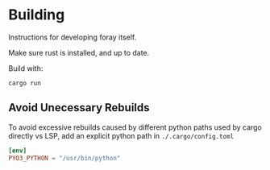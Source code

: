 
# Building
Instructions for developing foray itself.

Make sure rust is installed, and up to date.

Build with:
```
cargo run
```

## Avoid Unecessary Rebuilds 
To avoid excessive rebuilds caused by different python paths used by cargo directly vs LSP, add an explicit python path in `./.cargo/config.toml`
```toml
[env]
PYO3_PYTHON = "/usr/bin/python"
```
